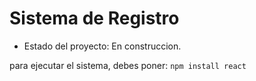 <h1> Sistema de Registro </h1>

- Estado del proyecto: En construccion.

para ejecutar el sistema, debes poner:
```npm install react```
